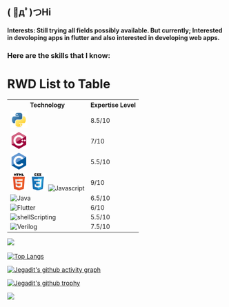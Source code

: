 ## ( ﾟдﾟ)つHi

#### Interests: Still trying all fields possibly available. But currently; Interested in devoloping apps in flutter and also interested in developing web apps.

<h3 align="left">Here are the skills that I know:</h3>
<h1>RWD List to Table</h1>
<table>
  <tr>
    <th>Technology</th>
    <th>Expertise Level</th>
  </tr>
  <tr>
    <td><img src="https://raw.githubusercontent.com/devicons/devicon/master/icons/python/python-original.svg" alt="python" width="40" height="40"/></td>
    <td>8.5/10</td>
  </tr>
  <tr>
    <td><img src="https://raw.githubusercontent.com/devicons/devicon/master/icons/cplusplus/cplusplus-original.svg" alt="cplusplus" width="40" height="40"/></td>
    <td>7/10</td>
  </tr>
  <tr>
    <td><img src="https://raw.githubusercontent.com/devicons/devicon/master/icons/c/c-original.svg" alt="c" width="40" height="40"/></td>
    <td>5.5/10</td>
  </tr>
  <tr>
    <td><img src="https://raw.githubusercontent.com/devicons/devicon/master/icons/html5/html5-original-wordmark.svg" alt="html5" width="40" height="40"/>
        <img src="https://raw.githubusercontent.com/devicons/devicon/master/icons/css3/css3-original-wordmark.svg" alt="css3" width="40" height="40"/>
        <img src="https://img.icons8.com/color/452/javascript--v1.png" alt="Javascript" width="40" height="40"/>
    </td>
    <td>9/10</td>
  </tr>
  <tr>
    <td><img src="https://cdn-icons-png.flaticon.com/512/226/226777.png" alt="Java" width="40" height="40"/></td>
    <td>6.5/10</td>
  </tr>
  <tr>
    <td><img src="https://img.icons8.com/color/452/flutter.png" alt="Flutter" width="40" height="40"/></td>
    <td>6/10</td>
  </tr>
  <tr>
    <td><img src="https://cdn-icons-png.flaticon.com/512/1053/1053367.png" alt="shellScripting" width="35" height="35"/></td>
    <td>5.5/10</td>
  </tr>
  <tr>
    <td><img src="https://cdn-icons-png.flaticon.com/512/900/900618.png" alt="Verilog" width="35" height="35"/></td>
    <td>7.5/10</td>
  </tr>
</table>

<!--
<p align="left">
   <img src="https://raw.githubusercontent.com/devicons/devicon/master/icons/python/python-original.svg" alt="python" width="40" height="40"/>
   <img src="https://raw.githubusercontent.com/devicons/devicon/master/icons/cplusplus/cplusplus-original.svg" alt="cplusplus" width="40" height="40"/>
   <br/>
   <img src="https://raw.githubusercontent.com/devicons/devicon/master/icons/c/c-original.svg" alt="c" width="40" height="40"/>
   <img src="https://raw.githubusercontent.com/devicons/devicon/master/icons/html5/html5-original-wordmark.svg" alt="html5" width="40" height="40"/>
   <img src="https://raw.githubusercontent.com/devicons/devicon/master/icons/css3/css3-original-wordmark.svg" alt="css3" width="40" height="40"/>
   <img src="https://img.icons8.com/color/452/javascript--v1.png" alt="Javascript" width="40" height="40"/>
   <img src="https://cdn-icons-png.flaticon.com/512/226/226777.png" alt="Java" width="40" height="40"/>
   <img src="https://img.icons8.com/color/452/flutter.png" alt="Flutter" width="40" height="40"/>
   <br/>
   <img src="https://cdn-icons-png.flaticon.com/512/1053/1053367.png" alt="shellScripting" width="35" height="35"/>
   <img src="https://cdn-icons-png.flaticon.com/512/900/900618.png" alt="Verilog" width="35" height="35"/>
</p>
-->
<img src="https://github-readme-stats.vercel.app/api?username=jegadit&show_icons=true&theme=aura_dark" width="400">

[![Top Langs](https://github-readme-stats.vercel.app/api/top-langs/?username=Jegadit&layout=compact&langs_count=10&hide=coq)](https://github.com/anuraghazra/github-readme-stats)

[![Jegadit's github activity graph](https://activity-graph.herokuapp.com/graph?username=jegadit&theme=dracula)](https://github.com/jegadit)

[![Jegadit's github trophy](https://github-profile-trophy.vercel.app/?username=jegadit&row=1)](https://github.com/jegadit/github-profile-trophy)

![](https://komarev.com/ghpvc/?username=jegadit&color=green)

<!--
**j3gadit/j3gadit** is a ✨ _special_ ✨ repository because its `README.md` (this file) appears on your GitHub profile.
-->
